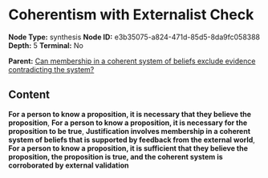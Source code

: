# Coherentism with Externalist Check

**Node Type:** synthesis
**Node ID:** e3b35075-a824-471d-85d5-8da9fc058388
**Depth:** 5
**Terminal:** No

**Parent:** [Can membership in a coherent system of beliefs exclude evidence contradicting the system?](can-membership-in-a-coherent-system-of-beliefs-exclude-evidence-contradicting-the-system-antithesis-77263df0-2c6d-4acf-9eb1-f4b3534341dd.md)

## Content

**For a person to know a proposition, it is necessary that they believe the proposition**, **For a person to know a proposition, it is necessary for the proposition to be true**, **Justification involves membership in a coherent system of beliefs that is supported by feedback from the external world**, **For a person to know a proposition, it is sufficient that they believe the proposition, the proposition is true, and the coherent system is corroborated by external validation**
